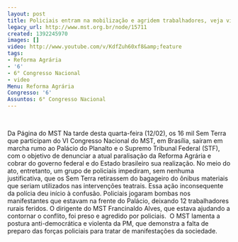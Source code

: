 ```yaml
---
layout: post
title: Policiais entram na mobilização e agridem trabalhadores, veja vídeo
legacy_url: http://www.mst.org.br/node/15711
created: 1392245970
images: []
video: http://www.youtube.com/v/KdfZuh60xf8&amp;feature
tags:
- Reforma Agrária
- '6'
- 6° Congresso Nacional
- video
Menu: Reforma Agrária
Congresso: '6'
Assuntos: 6° Congresso Nacional
---
```



 

Da Página do MST
Na tarde desta quarta-feira (12/02), os 16 mil Sem Terra que participam do VI Congresso Nacional do MST, em Brasília, saíram em marcha rumo ao Palácio do Planalto e o Supremo Tribunal Federal (STF), com o objetivo de denunciar a atual paralisação da Reforma Agrária e cobrar do governo federal e do Estado brasileiro sua realização.
No meio do ato, entretanto, um grupo de policiais impediram, sem nenhuma justificativa, que os Sem Terra retirassem do bagageiro do ônibus materiais que seriam utilizados nas intervenções teatrais.
Essa ação inconsequente da polícia deu início à confusão. Policiais jogaram bombas nos manifestantes que estavam na frente do Palácio, deixando 12 trabalhadores rurais feridos.
O dirigente do MST Francinaldo Alves, que estava ajudando a contornar o conflito, foi preso e agredido por policiais. 
O MST lamenta a postura anti-democrática e violenta da PM, que demonstra a falta de preparo das forças policiais para tratar de manifestações da sociedade. 
